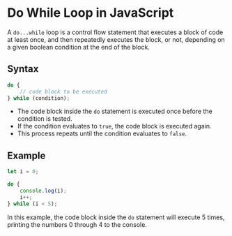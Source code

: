 # Do While Loop in JavaScript

A `do...while` loop is a control flow statement that executes a block of code at least once, and then repeatedly executes the block, or not, depending on a given boolean condition at the end of the block.

## Syntax

```javascript
do {
    // code block to be executed
} while (condition);
```

- The code block inside the `do` statement is executed once before the condition is tested.
- If the condition evaluates to `true`, the code block is executed again.
- This process repeats until the condition evaluates to `false`.

## Example

```javascript
let i = 0;

do {
    console.log(i);
    i++;
} while (i < 5);
```

In this example, the code block inside the `do` statement will execute 5 times, printing the numbers 0 through 4 to the console.

